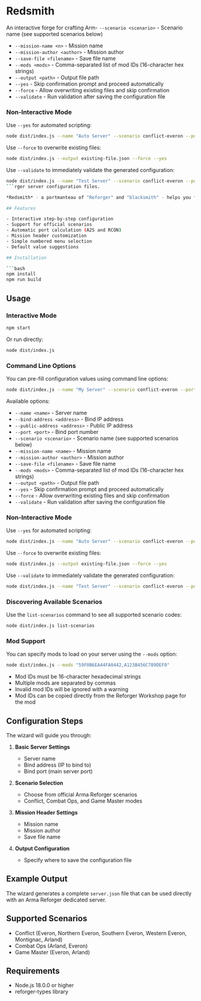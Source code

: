 # Redsmith

An interactive forge for crafting Arm- `--scenario <scenario>` - Scenario name (see supported scenarios below)
- `--mission-name <n>` - Mission name
- `--mission-author <author>` - Mission author
- `--save-file <filename>` - Save file name
- `--mods <mods>` - Comma-separated list of mod IDs (16-character hex strings)
- `--output <path>` - Output file path
- `--yes` - Skip confirmation prompt and proceed automatically
- `--force` - Allow overwriting existing files and skip confirmation
- `--validate` - Run validation after saving the configuration file

### Non-Interactive Mode

Use `--yes` for automated scripting:

```bash
node dist/index.js --name "Auto Server" --scenario conflict-everon --port 2001 --output server.json --yes
```

Use `--force` to overwrite existing files:

```bash
node dist/index.js --output existing-file.json --force --yes
```

Use `--validate` to immediately validate the generated configuration:

```bash
node dist/index.js --name "Test Server" --scenario conflict-everon --port 2001 --validate
```rger server configuration files.

*Redsmith* - a portmanteau of "Reforger" and "blacksmith" - helps you forge perfect server configurations through an intuitive command-line interface.

## Features

- Interactive step-by-step configuration
- Support for official scenarios
- Automatic port calculation (A2S and RCON)
- Mission header customization
- Simple numbered menu selection
- Default value suggestions

## Installation

```bash
npm install
npm run build
```

## Usage

### Interactive Mode

```bash
npm start
```

Or run directly:

```bash
node dist/index.js
```

### Command Line Options

You can pre-fill configuration values using command line options:

```bash
node dist/index.js --name "My Server" --scenario conflict-everon --port 2001
```

Available options:
- `--name <name>` - Server name
- `--bind-address <address>` - Bind IP address
- `--public-address <address>` - Public IP address
- `--port <port>` - Bind port number
- `--scenario <scenario>` - Scenario name (see supported scenarios below)
- `--mission-name <name>` - Mission name
- `--mission-author <author>` - Mission author
- `--save-file <filename>` - Save file name
- `--mods <mods>` - Comma-separated list of mod IDs (16-character hex strings)
- `--output <path>` - Output file path
- `--yes` - Skip confirmation prompt and proceed automatically
- `--force` - Allow overwriting existing files and skip confirmation
- `--validate` - Run validation after saving the configuration file

### Non-Interactive Mode

Use `--yes` for automated scripting:

```bash
node dist/index.js --name "Auto Server" --scenario conflict-everon --port 2001 --output server.json --yes
```

Use `--force` to overwrite existing files:

```bash
node dist/index.js --output existing-file.json --force --yes
```

Use `--validate` to immediately validate the generated configuration:

```bash
node dist/index.js --name "Test Server" --scenario conflict-everon --port 2001 --validate
```

### Discovering Available Scenarios

Use the `list-scenarios` command to see all supported scenario codes:

```bash
node dist/index.js list-scenarios
```

### Mod Support

You can specify mods to load on your server using the `--mods` option:

```bash
node dist/index.js --mods "59F0B6EA44FA0442,A123B456C789DEF0"
```

- Mod IDs must be 16-character hexadecimal strings
- Multiple mods are separated by commas
- Invalid mod IDs will be ignored with a warning
- Mod IDs can be copied directly from the Reforger Workshop page for the mod

## Configuration Steps

The wizard will guide you through:

1. **Basic Server Settings**
   - Server name
   - Bind address (IP to bind to)
   - Bind port (main server port)

2. **Scenario Selection**
   - Choose from official Arma Reforger scenarios
   - Conflict, Combat Ops, and Game Master modes

3. **Mission Header Settings**
   - Mission name
   - Mission author
   - Save file name

4. **Output Configuration**
   - Specify where to save the configuration file

## Example Output

The wizard generates a complete `server.json` file that can be used directly with an Arma Reforger dedicated server.

## Supported Scenarios

- Conflict (Everon, Northern Everon, Southern Everon, Western Everon, Montignac, Arland)
- Combat Ops (Arland, Everon)
- Game Master (Everon, Arland)

## Requirements

- Node.js 18.0.0 or higher
- reforger-types library
